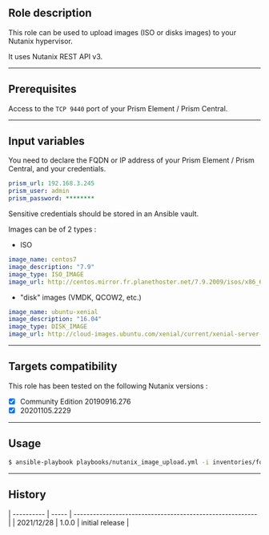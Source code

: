 ## Role description

This role can be used to upload images (ISO or disks images) to your Nutanix hypervisor.

It uses Nutanix REST API v3.

------

## Prerequisites

Access to the `TCP 9440` port of your Prism Element / Prism Central.

------

## Input variables

You need to declare the FQDN or IP address of your Prism Element / Prism Central, and your credentials.

```yaml
prism_url: 192.168.3.245
prism_user: admin
prism_password: ********
```

Sensitive credentials should be stored in an Ansible vault.

Images can be of 2 types :

- ISO

```yaml
image_name: centos7
image_description: "7.9"
image_type: ISO_IMAGE
image_url: http://centos.mirror.fr.planethoster.net/7.9.2009/isos/x86_64/CentOS-7-x86_64-NetInstall-2009.iso
```

- "disk" images (VMDK, QCOW2, etc.)

```yaml
image_name: ubuntu-xenial
image_description: "16.04"
image_type: DISK_IMAGE
image_url: http://cloud-images.ubuntu.com/xenial/current/xenial-server-cloudimg-amd64-disk1.img
```

------

## Targets compatibility

This role has been tested on the following Nutanix versions :
- [x] Community Edition 20190916.276
- [x] 20201105.2229

------

## Usage

```bash
$ ansible-playbook playbooks/nutanix_image_upload.yml -i inventories/foo -l bar
```

------

## History

| ---------- | ----- | --------------------------------------------------------- |
| 2021/12/28 | 1.0.0 | initial release                                           |
